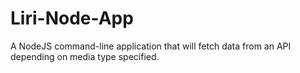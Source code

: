 # Liri-Node-App
A NodeJS command-line application that will fetch data from an API depending on media type specified.
